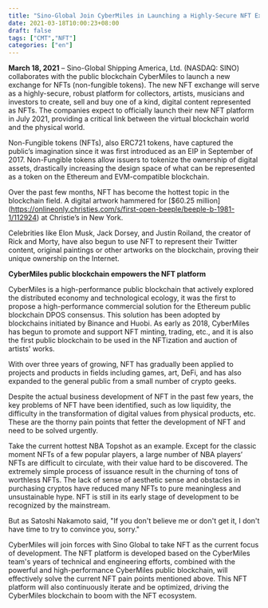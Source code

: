 ```yaml
---
title: "Sino-Global Join CyberMiles in Launching a Highly-Secure NFT Exchange"
date: 2021-03-18T10:00:23+08:00
draft: false
tags: ["CMT","NFT"] 
categories: ["en"] 
---
```




**March 18, 2021** – Sino-Global Shipping America, Ltd. (NASDAQ: SINO) collaborates with the public blockchain CyberMiles to launch a new exchange for NFTs (non-fungible tokens). The new NFT exchange will serve as a highly-secure, robust platform for collectors, artists, musicians and investors to create, sell and buy one of a kind, digital content represented as NFTs. The companies expect to officially launch their new NFT platform in July 2021, providing a critical link between the virtual blockchain world and the physical world.


Non-Fungible tokens (NFTs), also ERC721 tokens, have captured the public’s imagination since it was first introduced as an EIP in September of 2017. Non-Fungible tokens allow issuers to tokenize the ownership of digital assets, drastically increasing the design space of what can be represented as a token on the Ethereum and EVM-compatible blockchain. 

Over the past few months, NFT has become the hottest topic in the blockchain field. A digital artwork hammered for [$60.25 million] (https://onlineonly.christies.com/s/first-open-beeple/beeple-b-1981-1/112924) at Christie’s in New York.

Celebrities like Elon Musk, Jack Dorsey, and Justin Roiland, the creator of Rick and Morty, have also begun to use NFT to represent their Twitter content, original paintings or other artworks on the blockchain, proving their unique ownership on the Internet. 

**CyberMiles public blockchain empowers the NFT platform**


CyberMiles is a high-performance public blockchain that actively explored the distributed economy and technological ecology, it was the first to propose a high-performance commercial solution for the Ethereum public blockchain DPOS consensus. This solution has been adopted by blockchains initiated by Binance and Huobi. As early as 2018, CyberMiles has begun to promote and support NFT minting, trading, etc., and it is also the first public blockchain to be used in the NFTization and auction of artists' works.

With over three years of growing, NFT has gradually been applied to projects and products in fields including games, art, DeFi, and has also expanded to the general public from a small number of crypto geeks.

Despite the actual business development of NFT in the past few years, the key problems of NFT have been identified, such as low liquidity, the difficulty in the transformation of digital values from physical products, etc. These are the thorny pain points that fetter the development of NFT and need to be solved urgently.

Take the current hottest NBA Topshot as an example. Except for the classic moment NFTs of a few popular players, a large number of NBA players’ NFTs are difficult to circulate, with their value hard to be discovered. The extremely simple process of issuance result in the churning of tons of worthless NFTs. The lack of sense of aesthetic sense and obstacles in purchasing cryptos have reduced many NFTs to pure meaningless and unsustainable hype. NFT is still in its early stage of development to be recognized by the mainstream.

But as Satoshi Nakamoto said, "If you don't believe me or don't get it, I don't have time to try to convince you, sorry." 

CyberMiles will join forces with Sino Global to take NFT as the current focus of development. The NFT platform is developed based on the CyberMiles team's years of technical and engineering efforts, combined with the powerful and high-performance CyberMiles public blockchain, will effectively solve the current NFT pain points mentioned above. This NFT platform will also continuously iterate and be optimized, driving the CyberMiles blockchain to boom with the NFT ecosystem.

